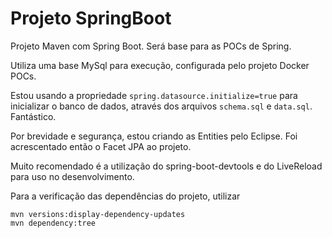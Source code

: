 # Projeto SpringBoot
Projeto Maven com Spring Boot. Será base para as POCs de Spring. 

Utiliza uma base MySql para execução, configurada pelo projeto Docker POCs.

Estou usando a propriedade ```spring.datasource.initialize=true``` para inicializar o banco de dados, através dos arquivos ```schema.sql``` e ```data.sql```. Fantástico.

Por brevidade e segurança, estou criando as Entities pelo Eclipse. Foi acrescentado então o Facet JPA ao projeto.

Muito recomendado é a utilização do spring-boot-devtools e do LiveReload para uso no desenvolvimento.

Para a verificação das dependências do projeto, utilizar 
```
mvn versions:display-dependency-updates
mvn dependency:tree
```
